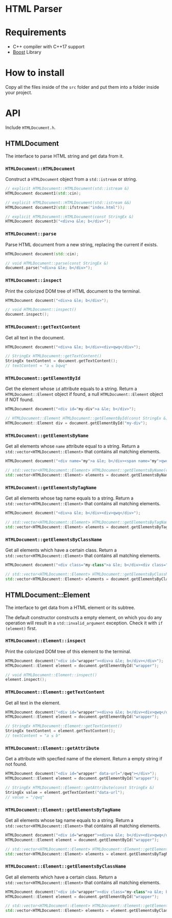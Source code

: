 # HTML Parser
# Requirements
* C++ compiler with C++17 support
* [Boost](https://github.com/boostorg/boost) Library

# How to install
Copy all the files inside of the `src` folder and put them into a folder inside your project.

# API
Include `HTMLDocument.h`.

## HTMLDocument
The interface to parse HTML string and get data from it.

### `HTMLDocument::HTMLDocument`
Construct a `HTMLDocument` object from a `std::istream` or string.

```cpp
// explicit HTMLDocument::HTMLDocument(std::istream &)
HTMLDocument document1(std::cin);

// explicit HTMLDocument::HTMLDocument(std::istream &&)
HTMLDocument document2(std::ifstream("index.html"));

// explicit HTMLDocument::HTMLDocument(const StringEx &)
HTMLDocument document3("<div>a &le; b</div>");
```

### `HTMLDocument::parse`
Parse HTML document from a new string, replacing the current if exists.

```cpp
HTMLDocument document(std::cin);

// void HTMLDocument::parse(const StringEx &)
document.parse("<div>a &le; b</div>");
```

### `HTMLDocument::inspect`
Print the colorized DOM tree of HTML document to the terminal.

```cpp
HTMLDocument document("<div>a &le; b</div>");

// void HTMLDocument::inspect()
document.inspect();
```

### `HTMLDocument::getTextContent`
Get all text in the document.

```cpp
HTMLDocument document("<div>a &le; b</div><div>qwq</div>");

// StringEx HTMLDocument::getTextContent()
StringEx textContent = document.getTextContent();
// textContent = "a ≤ bqwq"
```

### `HTMLDocument::getElementById`
Get the element whose `id` attribute equals to a string. Return a `HTMLDocument::Element` object if found, a null `HTMLDocument::Element` object if NOT found.

```cpp
HTMLDocument document("<div id="my-div">a &le; b</div>");

// HTMLDocument::Element HTMLDocument::getElementById(const StringEx &)
HTMLDocument::Element div = document.getElementById("my-div");
```

### `HTMLDocument::getElementsByName`
Get all elements whose `name` attribute equal to a string. Return a `std::vector<HTMLDocument::Element>` that contains all matching elements.

```cpp
HTMLDocument document("<div name="my">a &le; b</div><span name="my">qwq</span>");

// std::vector<HTMLDocument::Element> HTMLDocument::getElementsByName(const StringEx &)
std::vector<HTMLDocument::Element> elements = document.getElementsByName("my");
```

### `HTMLDocument::getElementsByTagName`
Get all elements whose tag name equals to a string. Return a `std::vector<HTMLDocument::Element>` that contains all matching elements.

```cpp
HTMLDocument document("<div>a &le; b</div><div>qwq</div>");

// std::vector<HTMLDocument::Element> HTMLDocument::getElementsByTagName(const StringEx &)
std::vector<HTMLDocument::Element> elements = document.getElementsByTagName("div");
```

### `HTMLDocument::getElementsByClassName`
Get all elements which have a certain class. Return a `std::vector<HTMLDocument::Element>` that contains all matching elements.

```cpp
HTMLDocument document("<div class="my-class">a &le; b</div><div class="my-class">qwq</div>");

// std::vector<HTMLDocument::Element> HTMLDocument::getElementsByClassName(const StringEx &)
std::vector<HTMLDocument::Element> elements = document.getElementsByClassName("my-class");
```

## HTMLDocument::Element
The interface to get data from a HTML element or its subtree.

The default constructor constructs a empty element, on which you do any operation will result in a `std::invalid_argument` exception. Check it with `if (element)` first.

### `HTMLDocument::Element::inspect`
Print the colorized DOM tree of this element to the terminal.

```cpp
HTMLDocument document("<div id="wrapper"><div>a &le; b</div></div>");
HTMLDocument::Element element = document.getElementById("wrapper");

// void HTMLDocument::Element::inspect()
element.inspect();
```

### `HTMLDocument::Element::getTextContent`
Get all text in the element.

```cpp
HTMLDocument document("<div id="wrapper"><div>a &le; b</div><div>qwq</div></div>");
HTMLDocument::Element element = document.getElementById("wrapper");

// StringEx HTMLDocument::Element::getTextContent()
StringEx textContent = element.getTextContent();
// textContent = "a ≤ b"
```

### `HTMLDocument::Element::getAttribute`
Get a attribute with specfied name of the element. Return a empty string if not found.

```cpp
HTMLDocument document("<div id="wrapper" data-url="/qwq"></div>");
HTMLDocument::Element element = document.getElementById("wrapper");

// StringEx HTMLDocument::Element::getAttribute(const StringEx &)
StringEx value = element.getTextContent("data-url");
// value = "/qwq"
```

### `HTMLDocument::Element::getElementsByTagName`
Get all elements whose tag name equals to a string. Return a `std::vector<HTMLDocument::Element>` that contains all matching elements.

```cpp
HTMLDocument document("<div id="wrapper"><div>a &le; b</div><div>qwq</div></div>");
HTMLDocument::Element element = document.getElementById("wrapper");

// std::vector<HTMLDocument::Element> HTMLDocument::Element::getElementsByTagName(const StringEx &)
std::vector<HTMLDocument::Element> elements = element.getElementsByTagName("div");
```

### `HTMLDocument::Element::getElementsByClassName`
Get all elements which have a certain class. Return a `std::vector<HTMLDocument::Element>` that contains all matching elements.

```cpp
HTMLDocument document("<div id="wrapper"><div class="my-class">a &le; b</div><div class="my-class">qwq</div></div>");
HTMLDocument::Element element = document.getElementById("wrapper");

// std::vector<HTMLDocument::Element> HTMLDocument::Element::getElementsByClassName(const StringEx &)
std::vector<HTMLDocument::Element> elements = element.getElementsByClassName("my-class");
```

